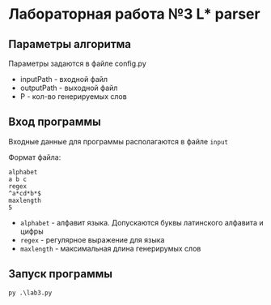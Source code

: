 # Лабораторная работа №3 L* parser

## Параметры алгоритма
Параметры задаются в файле config.py
- inputPath - входной файл
- outputPath - выходной файл
- P - кол-во генерируемых слов

## Вход программы
Входные данные для программы располагаются в файле ```input```

Формат файла:
```
alphabet
a b c
regex
^a*cd*b*$
maxlength
5
```
- ```alphabet``` - алфавит языка. Допускаются буквы латинского алфавита и цифры
- ```regex``` - регулярное выражение для языка
- ```maxlength``` - максимальная длина генерирумых слов

## Запуск программы
```
py .\lab3.py
```

